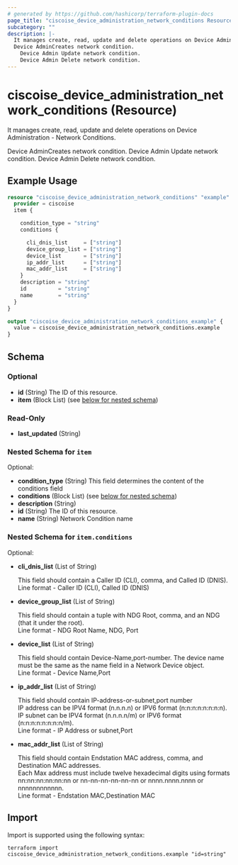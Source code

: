 ```yaml
---
# generated by https://github.com/hashicorp/terraform-plugin-docs
page_title: "ciscoise_device_administration_network_conditions Resource - terraform-provider-ciscoise"
subcategory: ""
description: |-
  It manages create, read, update and delete operations on Device Administration - Network Conditions.
  Device AdminCreates network condition.
    Device Admin Update network condition.
    Device Admin Delete network condition.
---
```


# ciscoise_device_administration_network_conditions (Resource)

It manages create, read, update and delete operations on Device Administration - Network Conditions.
  
  Device AdminCreates network condition.
  Device Admin Update network condition.
  Device Admin Delete network condition.

## Example Usage

```terraform
resource "ciscoise_device_administration_network_conditions" "example" {
  provider = ciscoise
  item {

    condition_type = "string"
    conditions {

      cli_dnis_list     = ["string"]
      device_group_list = ["string"]
      device_list       = ["string"]
      ip_addr_list      = ["string"]
      mac_addr_list     = ["string"]
    }
    description = "string"
    id          = "string"
    name        = "string"
  }
}

output "ciscoise_device_administration_network_conditions_example" {
  value = ciscoise_device_administration_network_conditions.example
}
```

<!-- schema generated by tfplugindocs -->
## Schema

### Optional

- **id** (String) The ID of this resource.
- **item** (Block List) (see [below for nested schema](#nestedblock--item))

### Read-Only

- **last_updated** (String)

<a id="nestedblock--item"></a>
### Nested Schema for `item`

Optional:

- **condition_type** (String) This field determines the content of the conditions field
- **conditions** (Block List) (see [below for nested schema](#nestedblock--item--conditions))
- **description** (String)
- **id** (String) The ID of this resource.
- **name** (String) Network Condition name

<a id="nestedblock--item--conditions"></a>
### Nested Schema for `item.conditions`

Optional:

- **cli_dnis_list** (List of String) <p>This field should contain a Caller ID (CLI), comma, and Called ID (DNIS).<br> Line format -  Caller ID (CLI), Called ID (DNIS)</p>
- **device_group_list** (List of String) <p>This field should contain a tuple with NDG Root, comma, and an NDG (that it under the root).<br> Line format - NDG Root Name, NDG, Port</p>
- **device_list** (List of String) <p>This field should contain Device-Name,port-number. The device name must be the same as the name field in a Network Device object.<br> Line format - Device Name,Port</p>
- **ip_addr_list** (List of String) <p>This field should contain IP-address-or-subnet,port number<br> IP address can be IPV4 format (n.n.n.n) or IPV6 format (n:n:n:n:n:n:n:n).<br> IP subnet can be IPV4 format (n.n.n.n/m) or IPV6 format (n:n:n:n:n:n:n:n/m).<br> Line format - IP Address or subnet,Port</p>
- **mac_addr_list** (List of String) <p>This field should contain Endstation MAC address, comma, and Destination MAC addresses.<br> Each Max address must include twelve hexadecimal digits using formats nn:nn:nn:nn:nn:nn or nn-nn-nn-nn-nn-nn or nnnn.nnnn.nnnn or nnnnnnnnnnnn.<br> Line format - Endstation MAC,Destination MAC </p>

## Import

Import is supported using the following syntax:

```shell
terraform import ciscoise_device_administration_network_conditions.example "id=string"
```
